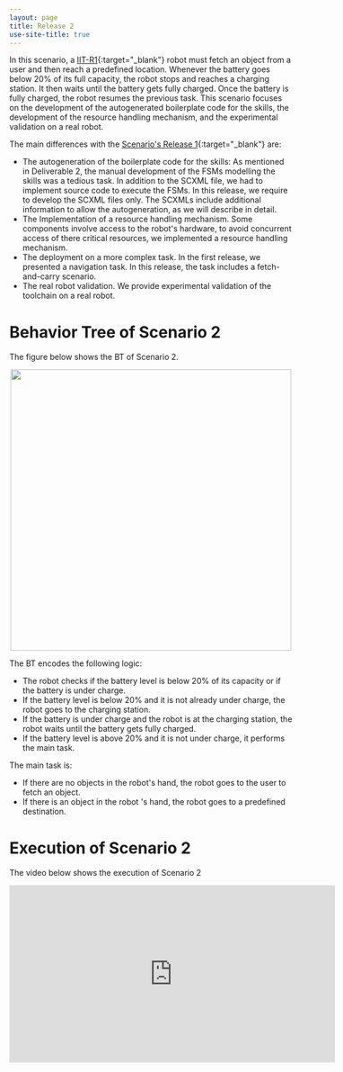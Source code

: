 ```yaml
---
layout: page
title: Release 2
use-site-title: true
---
```



In this scenario, a [IIT-R1](https://opentalk.iit.it/en/r1-is-born-the-first-robot-by-iit-specifically-designed-for-applications-in-domestic-and-professional-environments/){:target="_blank"} robot must fetch an object from a user and then reach a predefined location. Whenever the battery goes below $20$\% of its full capacity, the robot stops and reaches a charging station. It then waits until the battery gets fully charged. Once the battery is fully charged, the robot resumes the previous task.
This scenario focuses on the development of the autogenerated boilerplate code for the skills, the development of the resource handling mechanism, and the experimental validation on a real robot.

The main differences with the [Scenario's Release 1](release1.md){:target="_blank"} are:


- The autogeneration of the boilerplate code for the skills: As mentioned in Deliverable 2, the manual development of the FSMs modelling the skills was a tedious task. In addition to the SCXML file, we had to implement source code to execute the FSMs. In this release, we require to develop the SCXML files only. The SCXMLs include additional information to allow the autogeneration, as we will describe in detail.  
- The Implementation of a resource handling mechanism. Some components involve access to the robot's hardware, to avoid concurrent access of there critical resources, we implemented a resource handling mechanism.
- The deployment on a more complex task. In the first release, we presented a navigation task. In this release, the task includes a fetch-and-carry scenario.
- The real robot validation. We provide experimental validation of the toolchain on a real robot.

# Behavior Tree of Scenario 2


The figure below shows the BT of Scenario 2.

<p align="center">
<img src="https://user-images.githubusercontent.com/8132627/99838997-4fc88080-2b6a-11eb-9d60-6cb3e4da68fa.png" width="500">
</p>



The BT encodes the following logic:

- The robot checks if the battery level is below 20% of its capacity or if the battery is under charge.
- If the battery level is below 20% and it is not already under charge, the robot goes to the charging station.
- If the battery is under charge and the robot is at the charging station, the robot waits until the battery gets fully charged.
- If the battery level is above 20% and it is not under charge, it performs the main task.

The main task is:
 - If there are no objects in the robot's hand, the robot goes to the user to fetch an object.
 - If there is an object in the robot 's hand, the robot goes to a predefined destination.

# Execution of Scenario 2

 The video below shows the execution of Scenario 2
<p align="center">
 <iframe width="580" height="315" src="https://www.youtube.com/embed/yIBwSQ8pLmo" frameborder="0" allowfullscreen></iframe>
</p>
